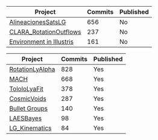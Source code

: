 | Project | Commits | Published|
| -------- |------- | ---- |
|[AlineacionesSatsLG](https://github.com/astroandes/AlineacionesSatelitesLG)| 656 | No |
|[CLARA_RotationOutflows](https://github.com/astroandes/CLARA_RotationOutflows) | 237| No|
|[Environment in Illustris](https://github.com/jdprada1760/Cornell_Summer) | 161 | No |

| Project | Commits | Published|
| -------- |------- | ---- |
|[RotationLyAlpha](https://github.com/jngaravitoc/RotationLyAlpha)|828| Yes|
|[MACH](https://github.com/astroandes/MACH)| 668 | Yes|
|[TololoLyaFit](https://github.com/astroandes/tololo-lya-fit)| 378| Yes|
|[CosmicVoids](https://github.com/sbustamante/CosmicVoidsPaper)|287| Yes|
|[Bullet Groups](https://github.com/Fernandez-Trincado/Bullet_Groups-2014)| 140 | Yes |
|[LAESBayes](https://github.com/astroandes/LAEsBayes)| 98| Yes|
|[LG_Kinematics](https://github.com/astroandes/LG_Kinematics)| 84 | Yes|
